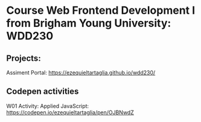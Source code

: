 # Course Web Frontend Development I from Brigham Young University: WDD230

## Projects:

Assiment Portal: https://ezequieltartaglia.github.io/wdd230/

## Codepen activities

W01 Activity: Applied JavaScript: https://codepen.io/ezequieltartaglia/pen/OJBNwdZ


